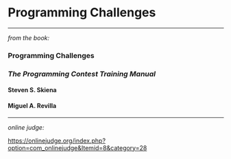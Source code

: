 # Programming Challenges

___
_from the book:_
### **Programming Challenges**
### _The Programming Contest Training Manual_
#### Steven S. Skiena
#### Miguel A. Revilla
___

_online judge:_

https://onlinejudge.org/index.php?option=com_onlinejudge&Itemid=8&category=28
